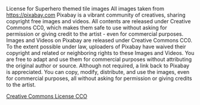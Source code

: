 License for Superhero themed tile images
All images taken from https://pixabay.com
Pixabay is a vibrant community of creatives, sharing copyright free images and videos. All contents are released under Creative Commons CC0, which makes them safe to use without asking for permission or giving credit to the artist - even for commercial purposes.
Images and Videos on Pixabay are released under Creative Commons CC0. To the extent possible under law, uploaders of Pixabay have waived their copyright and related or neighboring rights to these Images and Videos. You are free to adapt and use them for commercial purposes without attributing the original author or source. Although not required, a link back to Pixabay is appreciated.
You can copy, modify, distribute, and use the images, even for commercial purposes, all without asking for permission or giving credits to the artist.

[Creative Commons License CCO](https://creativecommons.org/publicdomain/zero/1.0/deed.en)
